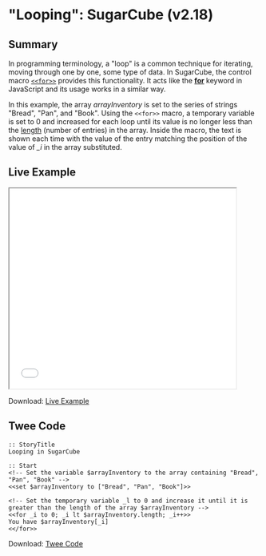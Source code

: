 # "Looping": SugarCube (v2.18)

## Summary

In programming terminology, a "loop" is a common technique for iterating, moving through one by one, some type of data. In SugarCube, the control macro [`<<for>>`](http://www.motoslave.net/sugarcube/2/docs/macros.html#macros-for) provides this functionality. It acts like the **[for](https://developer.mozilla.org/en-US/docs/Web/JavaScript/Reference/Statements/for)** keyword in JavaScript and its usage works in a similar way.

In this example, the array *arrayInventory* is set to the series of strings "Bread", "Pan", and "Book". Using the `<<for>>` macro, a temporary variable is set to 0 and increased for each loop until its value is no longer less than the [length](https://developer.mozilla.org/en-US/docs/Web/JavaScript/Reference/Global_Objects/Array/length) (number of entries) in the array. Inside the macro, the text is shown each time with the value of the entry matching the position of the value of *_i* in the array substituted.

## Live Example

<section>
<iframe src="sugarcube_looping_example.html" height=400 width=90%></iframe>

Download: <a href="sugarcube_looping_example.html" target="_blank">Live Example</a>
</section>

## Twee Code

```twee
:: StoryTitle
Looping in SugarCube

:: Start
<!-- Set the variable $arrayInventory to the array containing "Bread", "Pan", "Book" -->
<<set $arrayInventory to ["Bread", "Pan", "Book"]>>

<!-- Set the temporary variable _l to 0 and increase it until it is greater than the length of the array $arrayInventory -->
<<for _i to 0; _i lt $arrayInventory.length; _i++>>
You have $arrayInventory[_i]
<</for>>

```

Download: <a href="sugarcube_looping_twee.txt" target="_blank">Twee Code</a>

